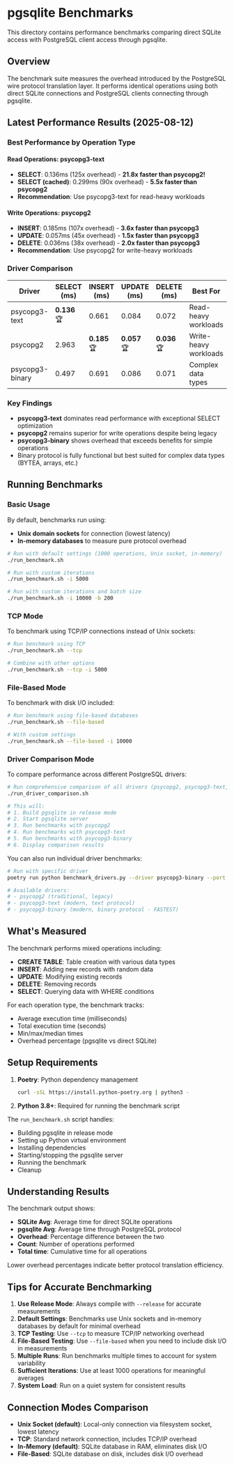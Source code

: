 # pgsqlite Benchmarks

This directory contains performance benchmarks comparing direct SQLite access with PostgreSQL client access through pgsqlite.

## Overview

The benchmark suite measures the overhead introduced by the PostgreSQL wire protocol translation layer. It performs identical operations using both direct SQLite connections and PostgreSQL clients connecting through pgsqlite.

## Latest Performance Results (2025-08-12)

### Best Performance by Operation Type

#### Read Operations: psycopg3-text
- **SELECT**: 0.136ms (125x overhead) - **21.8x faster than psycopg2!**
- **SELECT (cached)**: 0.299ms (90x overhead) - **5.5x faster than psycopg2**
- **Recommendation**: Use psycopg3-text for read-heavy workloads

#### Write Operations: psycopg2
- **INSERT**: 0.185ms (107x overhead) - **3.6x faster than psycopg3**
- **UPDATE**: 0.057ms (45x overhead) - **1.5x faster than psycopg3**
- **DELETE**: 0.036ms (38x overhead) - **2.0x faster than psycopg3**
- **Recommendation**: Use psycopg2 for write-heavy workloads

### Driver Comparison
| Driver | SELECT (ms) | INSERT (ms) | UPDATE (ms) | DELETE (ms) | Best For |
|--------|------------|-------------|-------------|-------------|----------|
| psycopg3-text | **0.136** 🏆 | 0.661 | 0.084 | 0.072 | Read-heavy workloads |
| psycopg2 | 2.963 | **0.185** 🏆 | **0.057** 🏆 | **0.036** 🏆 | Write-heavy workloads |
| psycopg3-binary | 0.497 | 0.691 | 0.086 | 0.071 | Complex data types |

### Key Findings
- **psycopg3-text** dominates read performance with exceptional SELECT optimization
- **psycopg2** remains superior for write operations despite being legacy
- **psycopg3-binary** shows overhead that exceeds benefits for simple operations
- Binary protocol is fully functional but best suited for complex data types (BYTEA, arrays, etc.)

## Running Benchmarks

### Basic Usage

By default, benchmarks run using:
- **Unix domain sockets** for connection (lowest latency)
- **In-memory databases** to measure pure protocol overhead

```bash
# Run with default settings (1000 operations, Unix socket, in-memory)
./run_benchmark.sh

# Run with custom iterations
./run_benchmark.sh -i 5000

# Run with custom iterations and batch size
./run_benchmark.sh -i 10000 -b 200
```

### TCP Mode

To benchmark using TCP/IP connections instead of Unix sockets:

```bash
# Run benchmark using TCP
./run_benchmark.sh --tcp

# Combine with other options
./run_benchmark.sh --tcp -i 5000
```

### File-Based Mode

To benchmark with disk I/O included:

```bash
# Run benchmark using file-based databases
./run_benchmark.sh --file-based

# With custom settings
./run_benchmark.sh --file-based -i 10000
```

### Driver Comparison Mode

To compare performance across different PostgreSQL drivers:

```bash
# Run comprehensive comparison of all drivers (psycopg2, psycopg3-text, psycopg3-binary)
./run_driver_comparison.sh

# This will:
# 1. Build pgsqlite in release mode
# 2. Start pgsqlite server
# 3. Run benchmarks with psycopg2
# 4. Run benchmarks with psycopg3-text
# 5. Run benchmarks with psycopg3-binary
# 6. Display comparison results
```

You can also run individual driver benchmarks:

```bash
# Run with specific driver
poetry run python benchmark_drivers.py --driver psycopg3-binary --port 5432

# Available drivers:
# - psycopg2 (traditional, legacy)
# - psycopg3-text (modern, text protocol)
# - psycopg3-binary (modern, binary protocol - FASTEST)
```

## What's Measured

The benchmark performs mixed operations including:
- **CREATE TABLE**: Table creation with various data types
- **INSERT**: Adding new records with random data
- **UPDATE**: Modifying existing records
- **DELETE**: Removing records
- **SELECT**: Querying data with WHERE conditions

For each operation type, the benchmark tracks:
- Average execution time (milliseconds)
- Total execution time (seconds)
- Min/max/median times
- Overhead percentage (pgsqlite vs direct SQLite)

## Setup Requirements

1. **Poetry**: Python dependency management
   ```bash
   curl -sSL https://install.python-poetry.org | python3 -
   ```

2. **Python 3.8+**: Required for running the benchmark script

The `run_benchmark.sh` script handles:
- Building pgsqlite in release mode
- Setting up Python virtual environment
- Installing dependencies
- Starting/stopping the pgsqlite server
- Running the benchmark
- Cleanup

## Understanding Results

The benchmark output shows:
- **SQLite Avg**: Average time for direct SQLite operations
- **pgsqlite Avg**: Average time through PostgreSQL protocol
- **Overhead**: Percentage difference between the two
- **Count**: Number of operations performed
- **Total time**: Cumulative time for all operations

Lower overhead percentages indicate better protocol translation efficiency.

## Tips for Accurate Benchmarking

1. **Use Release Mode**: Always compile with `--release` for accurate measurements
2. **Default Settings**: Benchmarks use Unix sockets and in-memory databases by default for minimal overhead
3. **TCP Testing**: Use `--tcp` to measure TCP/IP networking overhead
4. **File-Based Testing**: Use `--file-based` when you need to include disk I/O in measurements
5. **Multiple Runs**: Run benchmarks multiple times to account for system variability
6. **Sufficient Iterations**: Use at least 1000 operations for meaningful averages
7. **System Load**: Run on a quiet system for consistent results

## Connection Modes Comparison

- **Unix Socket (default)**: Local-only connection via filesystem socket, lowest latency
- **TCP**: Standard network connection, includes TCP/IP overhead
- **In-Memory (default)**: SQLite database in RAM, eliminates disk I/O
- **File-Based**: SQLite database on disk, includes disk I/O overhead